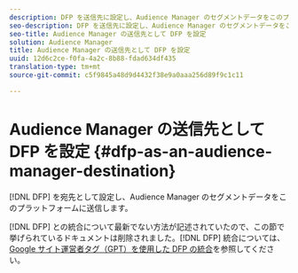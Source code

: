 ```yaml
---
description: DFP を送信先に設定し、Audience Manager のセグメントデータをこのプラットフォームに送信します。
seo-description: DFP を送信先に設定し、Audience Manager のセグメントデータをこのプラットフォームに送信します。
seo-title: Audience Manager の送信先として DFP を設定
solution: Audience Manager
title: Audience Manager の送信先として DFP を設定
uuid: 12d6c2ce-f0fa-4a2c-8b88-fdad634df435
translation-type: tm+mt
source-git-commit: c5f9845a48d9d4432f38e9a0aaa256d89f9c1c11

---
```



# Audience Manager の送信先として DFP を設定 {#dfp-as-an-audience-manager-destination}

[!DNL DFP] を宛先として設定し、Audience Manager のセグメントデータをこのプラットフォームに送信します。

[!DNL DFP] との統合について最新でない方法が記述されていたので、この節で挙げられているドキュメントは削除されました。[!DNL DFP] 統合については、[Google サイト運営者タグ（GPT）を使用した DFP の統合](../integration/gpt-aam-destination/gpt-aam-requirements.md)を参照してください。
